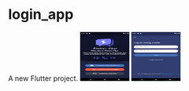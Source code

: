 # login_app

A new Flutter project.
<img src="https://github.com/rougii/login_app/blob/main/images/Screenshot_1645119974.png" width="100" height="100">
<img src="https://github.com/rougii/login_app/blob/main/images/Screenshot_1645119980.png" width="100" height="100">



